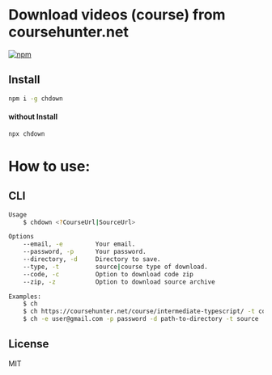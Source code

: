 # Download videos (course) from coursehunter.net
[![npm](https://badgen.net/npm/v/chdown)](https://www.npmjs.com/package/chdown)

## Install
```sh
npm i -g chdown
```

#### without Install
```sh
npx chdown
```

# How to use:

## CLI
```sh
Usage
    $ chdown <?CourseUrl|SourceUrl>

Options
    --email, -e         Your email.
    --password, -p      Your password.
    --directory, -d     Directory to save.
    --type, -t          source|course type of download.
    --code, -c          Option to download code zip
    --zip, -z           Option to download source archive

Examples:
    $ ch
    $ ch https://coursehunter.net/course/intermediate-typescript/ -t course
    $ ch -e user@gmail.com -p password -d path-to-directory -t source
```


## License
MIT
